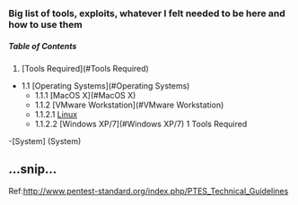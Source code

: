 ### Big list of tools, exploits, whatever I felt needed to be here and how to use them

##### Table of Contents  

 1. [Tools Required](#Tools Required)
  - 1.1 [Operating Systems](#Operating Systems)
    * 1.1.1 [MacOS X](#MacOS X)
    * 1.1.2 [VMware Workstation](#VMware Workstation)
     + 1.1.2.1 [Linux](#Linux)
     + 1.1.2.2 [Windows XP/7](#Windows XP/7)
    1 Tools Required
 
-[System] (System)  

...snip...    
<a name="Tools Required"></a>
---

Ref:http://www.pentest-standard.org/index.php/PTES_Technical_Guidelines


